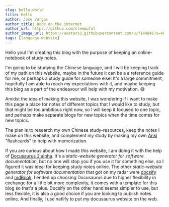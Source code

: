 ```yaml
---
slug: hello-world
title: Hello
author: Jose Vargas
author_title: Dude on the internet
author_url: https://github.com/sleepuful
author_image_url: https://avatars3.githubusercontent.com/u/7144046?s=400&u=ed17e4b855020500dfb2b7a30fae954f8fd2927a&v=4
tags: [language website]
---
```


Hello you! I'm creating this blog with the purpose of keeping an online-notebook of study notes. <!--truncate--> 

I'm going to be studying the Chinese language, and I will be keeping track of my path on this website, maybe in the future it can be a a reference guide for me, or perhaps a study guide for someone else! It's a large commitment, hopefully I am able to reach my expectations with it, and maybe keeping this blog as a part of the endeavour will help with my motivation. 😅 
 
Amidst the idea of making this website, I was wondering if I want to make this page a place for notes of different topics that I would like to study, but that might be too ambitious right now, so I will keep it focused to one topic, and perhaps make separate blogs for new topics when the time comes for new topics.

The plan is to research my own Chinese study-resources, keep the notes I make on this website, and complement my study by making my own [Anki](https://apps.ankiweb.net/) "flashcards" to help with memorization.
 
If you are curious about how I made this website, I am doing it with the help of [Docusaurus 2 alpha](https://v2.docusaurus.io/). It's a *static-website generator for software documentation*, but no one will stop you if you use it for something else, so I figured it was ideal for keeping study notes online. The other *static-website generator for software documentation* that got on my radar were [docsify](https://docsify.js.org/) and [mdBook](https://github.com/rust-lang/mdBook). I ended up choosing Docusaurus due to higher flexibility in exchange for a little bit more complexity, it comes with a template for this blog so that's a plus. Docsify on the other hand seems simpler to use, but less flexible, it is also a good choice if you are looking to publish notes online. And finally, I use netlify to put my docusaurus website on the web.
